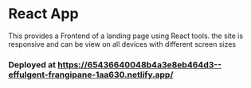 # React App

This provides a Frontend of a landing page using React tools.
the site is responsive and can be view on all devices with different screen sizes

### Deployed at https://65436640048b4a3e8eb464d3--effulgent-frangipane-1aa630.netlify.app/
